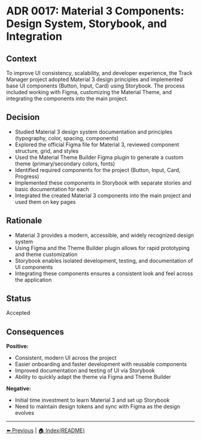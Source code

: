 # ADR 0017: Material 3 Components: Design System, Storybook, and Integration

## Context

To improve UI consistency, scalability, and developer experience, the Track Manager project adopted Material 3 design principles and implemented base UI components (Button, Input, Card) using Storybook. The process included working with Figma, customizing the Material Theme, and integrating the components into the main project.

## Decision

- Studied Material 3 design system documentation and principles (typography, color, spacing, components)
- Explored the official Figma file for Material 3, reviewed component structure, grid, and styles
- Used the Material Theme Builder Figma plugin to generate a custom theme (primary/secondary colors, fonts)
- Identified required components for the project (Button, Input, Card, Progress)
- Implemented these components in Storybook with separate stories and basic documentation for each
- Integrated the created Material 3 components into the main project and used them on key pages

## Rationale

- Material 3 provides a modern, accessible, and widely recognized design system
- Using Figma and the Theme Builder plugin allows for rapid prototyping and theme customization
- Storybook enables isolated development, testing, and documentation of UI components
- Integrating these components ensures a consistent look and feel across the application

## Status

Accepted

## Consequences

**Positive:**

- Consistent, modern UI across the project
- Easier onboarding and faster development with reusable components
- Improved documentation and testing of UI via Storybook
- Ability to quickly adapt the theme via Figma and Theme Builder

**Negative:**

- Initial time investment to learn Material 3 and set up Storybook
- Need to maintain design tokens and sync with Figma as the design evolves

---

[⬅️ Previous](./ADR-0016-GitHubActionsCI.md) | [🏠 Index(README)](./README.md)
